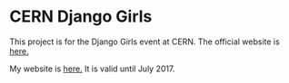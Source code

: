 # CERN Django Girls

This project is for the Django Girls event at CERN. The official website is [here.](https://djangogirls.org)

My website is [here.](http://atrisovic.pythonanywhere.com) It is valid until July 2017.

